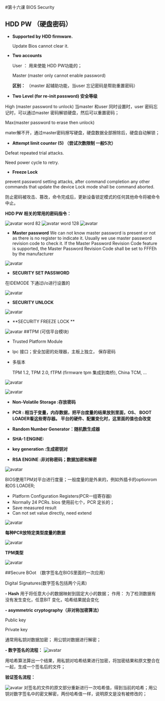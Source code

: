 #第十六课 BIOS Security

## HDD PW （硬盘密码）

- **Supported by HDD firmware.**


   Update Bios cannot clear it.


- **Two accounts**


   User  ： 用来使能 HDD PW功能的；


   Master (master only cannot enable password)


  **区别：** （master 起辅助功能，当user 忘记密码是帮助重置密码） 

- **Two Level (for re-init password) 安全等级**

High (master password to unlock)  当master 和user 同时设置时，user 密码忘记时，可以通过master 密码解锁硬盘，然后可以重置密码；

Max(master password to erase then unlock)

 mater解不开，通过master密码擦写硬盘，硬盘数据全部擦除后，硬盘自动解锁；

- **Attempt limit counter (5)  （尝试次数限制  一般5次）**


Defeat repeated trial attacks.


Need power cycle to retry.

- **Freeze Lock**


prevent password setting attacks, after command completion any other commands that update the device Lock mode shall be command aborted. 

防止密码被攻击、篡改，命令完成后，更新设备锁定模式的任何其他命令将被命令中止。


**HDD PW 相关的常用的密码指令：**


![avatar](/Pictture/pic1.png)
word 82
![avatar](/Pictture/pic2.png)
word 128
![avatar](/Pictture/pic3.png)
- **Master password**
We can not know master password is present or not as there is no register to indicate it. Usually we use master password revision code to check it.
If the Master Password Revision Code feature is supported, the Master Password Revision Code shall be set to FFFEh by the manufacturer

![avatar](/Pictture/pic4.png)


- **SECURITY SET PASSWORD**

在IDEMODE 下通过i/o进行设置的


![avatar](/Pictture/pic7.png)

- **SECURITY UNLOCK** 

![avatar](/Pictture/pic8.png)

- **SECURITY FREEZE LOCK **

![avatar](/Pictture/pic9.png)
##TPM (可信平台模块)
- Trusted Platform Module
- lpc 接口；安全加密的处理器，主板上独立， 保存密码
- 多版本


	TPM 1.2, TPM 2.0, fTPM (firmware tpm 集成到南桥), China TCM, …
	
![avatar](/Pictture/pic10.png)

![avatar](/Pictture/pic11.png)


- **Non-Volatile Storage :存放密码**


- **PCR : 相当于变量，内存数据，把平台度量的结果放到里面，OS、 BOOT LOADER看这些寄存器。 平台的硬件、配置变化时，这里面的值也会改变**
- **Random Number Generator：随机数生成器**
- **SHA-1 ENGINE:**
- **key generation :生成密钥对**
- **RSA ENGINE :非对称密码；数据加密和解密**


![avatar](/Pictture/pic12.png)

BIOS使用TPM对平台进行度量；一般度量的是外来的，例如外插卡的optionrom 和OS LOADER;


- Platform Configuration Registers(PCR一组寄存器)
- Normally 24 PCRs. bios 使用前七个，PCR 定长的；
- Save measured result 
- Can not set value directly, need extend

![avatar](/Pictture/pic13.png)

**每种PCR放特定类型度量的数据**

![avatar](/Pictture/pic14.png)

**TPM类型**

![avatar](/Pictture/pic15.png)



##Secure BOot （数字签名在BIOS里面的一次应用）

Digital Signatures(数字签名包括两个元素)

**- Hash**
用于将任意大小的数据映射到固定大小的数据；
作用： 为了检测数据有没有发生变化，任意BIT	变化，哈希结果就会变化

**- asymmetric cryptography（非对称加密算法）**

Public key

Private key

通常用私钥对数据加密；
用公钥对数据进行解密；

**- 数字签名的流程：**
![avatar](/Pictture/pic16.png)

用哈希算法算出一个结果，用私钥对哈希结果进行加密，将加密结果和原文整合在一起，生成一个签名后的文件；

**验证签名流程：**

![avatar](/Pictture/pic17.png)
对签名的文件的原文部分重新进行一次哈希值，得到当前的哈希；用公钥对数字签名中的密文解密，两份哈希值一样，说明原文是没有被修改的；


